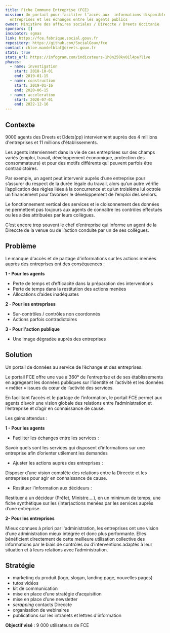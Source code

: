 ```yaml
---
title: Fiche Commune Entreprise (FCE)
mission: Un portail pour faciliter l’accès aux  informations disponibles sur les
  entreprises et les échanges entre les agents publics
owner: Ministère des affaires sociales / Direccte / Dreets Occitanie
sponsors: []
incubator: sgmas
link: https://fce.fabrique.social.gouv.fr
repository: https://github.com/SocialGouv/fce
contact: chloe.mandelblat@dreets.gouv.fr
stats: true
stats_url: https://infogram.com/indicateurs-1h0n250kv01l4pe?live
phases:
  - name: investigation
    start: 2018-10-01
    end: 2019-01-15
  - name: construction
    start: 2019-01-16
    end: 2020-06-15
  - name: acceleration
    start: 2020-07-01
    end: 2022-12-16
---
```

## Contexte

9000 agents des Dreets et Ddets(pp) interviennent auprès des 4 millions d'entreprises et 11 millions d'établissements.

Les agents interviennent dans la vie de ces entreprises sur des champs variés (emploi, travail, développement économique, protection des consommateurs) et pour des motifs différents qui peuvent parfois être contradictoires.

Par exemple, un agent peut intervenir auprès d’une entreprise pour s’assurer du respect de la durée légale du travail, alors qu’un autre vérifie l’application des règles liées à la concurrence et qu’un troisième lui octroie un financement pour favoriser le développement de l’emploi des seniors.

Le fonctionnement vertical des services et le cloisonnement des données ne permettent pas toujours aux agents de connaître les contrôles effectués ou les aides attribuées par leurs collègues.

C’est encore trop souvent le chef d’entreprise qui informe un agent de la Direccte de la venue ou de l’action conduite par un de ses collègues.

## Problème

Le manque d'accès et de partage d'informations sur les actions menées auprès des entreprises ont des conséquences :

**1 -  Pour les agents** 

* Perte de temps et d’efficacité dans la préparation des interventions
* Perte de temps dans la restitution des actions menées
* Allocations d’aides inadéquates

**2 - Pour les entreprises**

* Sur-contrôles / contrôles non coordonnés
* Actions parfois contradictoires

**3 - Pour l'action publique**

* Une image dégradée auprès des entreprises

## Solution

Un portail de données au service de l’échange et des entreprises.

Le portail FCE offre une vue à 360° de l’entreprise et de ses établissements en agrégeant les données publiques sur l’identité et l’activité et les données « métier »  issues du cœur de l’activité des services.

En facilitant l’accès et le partage de l’information, le portail FCE permet aux agents d’avoir une vision globale des relations entre l’administration et l’entreprise et d’agir en connaissance de cause.

Les gains attendus :

**1 - Pour les agents** 

* Faciliter les échanges entre les services : 

Savoir quels sont les services qui disposent d’informations sur une entreprise afin d’orienter utilement les demandes

* Ajuster les actions auprès des entreprises :

Disposer d’une vision complète des relations entre la Direccte et les entreprises pour agir en connaissance de cause.

* Restituer l’information aux décideurs :

Restituer à un décideur (Préfet, Ministre….), en un minimum de temps, une fiche synthétique sur les (inter)actions menées par les services auprès d’une entreprise.

**2- Pour les entreprises**

Mieux connues à priori par l'administration, les entreprises ont une vision d’une administration mieux intégrée et donc plus performante. Elles bénéficient directement de cette meilleure utilisation collective des informations par le biais de contrôles ou d’interventions adaptés à leur situation et à leurs relations avec l’administration.

## Stratégie

* marketing du produit (logo, slogan, landing page, nouvelles pages)
* tutos vidéos
* kit de communication
* mise en place d’une stratégie d’acquisition 
* mise en place d’une newsletter
* *scrapping* contacts Direccte 
* organisation de webinaires
* publications sur les intranets et lettres d'information

**Objectif visé** : 9 000 utilisateurs de FCE
